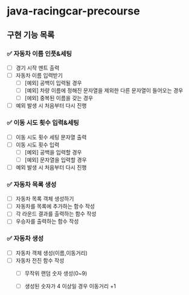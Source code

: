 # java-racingcar-precourse
## 구현 기능 목록
### ✅ 자동차 이름 인풋&세팅
+ [ ] 경기 시작 멘트 출력
+ [ ] 자동차 이름 입력받기
  + [ ] [예외] 공백이 입력될 경우
  + [ ] [예외] 차량 이름에 정해진 문자열을 제외한 다른 문자열이 들어오는 경우
  + [ ] [에외] 중복된 이름을 갖는 경우
+ [ ] 예외 발생 시 처음부터 다시 진행

### ✅ 이동 시도 횟수 입력&세팅
+ [ ] 이동 시도 횟수 세팅 문자열 출력
+ [ ] 이동 시도 횟수 입력
  + [ ] [예외] 공백을 입력할 경우
  + [ ] [예외] 문자열을 입력할 경우
+ [ ] 예외 발생 시 처음부터 다시 진행

### ✅ 자동차 목록 생성
+ [ ] 자동차 목록 객체 생성하기
+ [ ] 자동차를 목록에 추가하는 함수 작성
+ [ ] 각 라운드 결과를 출력하는 함수 작성
+ [ ] 우승자를 출력하는 함수 작성

### ✅ 자동차 생성
+ [ ] 자동차 객체 생성(이름,이동거리)
+ [ ] 자동차 전진 함수 작성
  + [ ] 무작위 랜덤 숫자 생성(0~9)
  + [ ] 생성된 숫자가 4 이상일 경우 이동거리 +1

